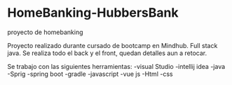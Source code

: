 # HomeBanking-HubbersBank
proyecto de homebanking

Proyecto realizado durante cursado de bootcamp en Mindhub. Full stack java.
Se realiza todo el back y el front, quedan detalles aun a retocar.

Se trabajo con las siguientes herramientas:
    -visual Studio
    -intellij idea
    -java
    -Sprig 
    -spring boot
    -gradle
    -javascript
    -vue js
    -Html
    -css
